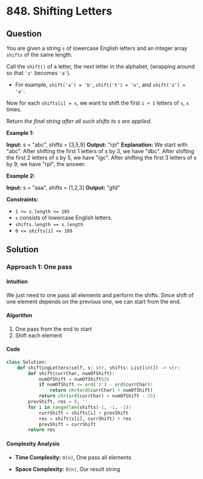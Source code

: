 
# 848. Shifting Letters

## Question

You are given a string  `s`  of lowercase English letters and an integer array  `shifts`  of the same length.

Call the  `shift()`  of a letter, the next letter in the alphabet, (wrapping around so that  `'z'`  becomes  `'a'`).

- For example,  `shift('a') = 'b'`,  `shift('t') = 'u'`, and  `shift('z') = 'a'`.

Now for each  `shifts[i] = x`, we want to shift the first  `i + 1`  letters of  `s`,  `x`  times.

Return  _the final string after all such shifts to s are applied_.

**Example 1:**

**Input:** s = "abc", shifts = [3,5,9]
**Output:** "rpl"
**Explanation:** We start with "abc".
After shifting the first 1 letters of s by 3, we have "dbc".
After shifting the first 2 letters of s by 5, we have "igc".
After shifting the first 3 letters of s by 9, we have "rpl", the answer.

**Example 2:**

**Input:** s = "aaa", shifts = [1,2,3]
**Output:** "gfd"

**Constraints:**

- `1 <= s.length <= 105`
- `s`  consists of lowercase English letters.
- `shifts.length == s.length`
- `0 <= shifts[i] <= 109`

## Solution

### Approach 1: One pass

#### Intuition

We just need to one pass all elements and perform the shifts. Since shift of one element depends on the previous one, we can start from the end.

#### Algorithm

1. One pass from the end to start
2. Shift each element

#### Code

```python
class Solution:
    def shiftingLetters(self, s: str, shifts: List[int]) -> str:
        def shift(currChar, numOfShift):
            numOfShift = numOfShift%26
            if numOfShift <= ord('z') - ord(currChar):
                return chr(ord(currChar) + numOfShift)
            return chr(ord(currChar) + numOfShift - 26)
        prevShift, res = 0, ''
        for i in range(len(shifts)-1, -1, -1):
            currShift = shifts[i] + prevShift
            res = shift(s[i], currShift) + res
            prevShift = currShift
        return res
```

#### Complexity Analysis

- **Time Complexity:**  `O(n)`,  One pass all elements

- **Space Complexity:**  `O(n)`, Our result string
